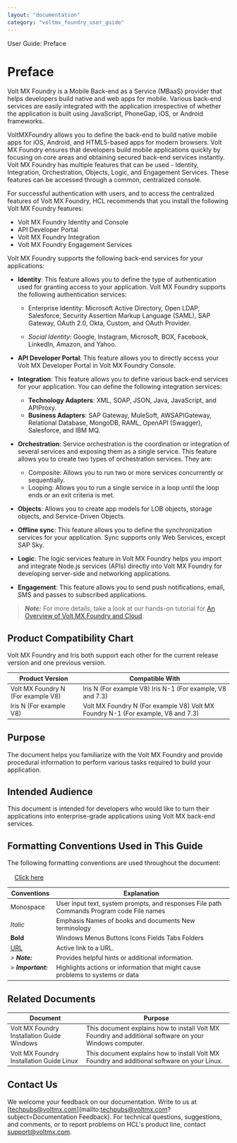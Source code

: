 ```yaml
---
layout: "documentation"
category: "voltmx_foundry_user_guide"
---
```

                               

User Guide: Preface

Preface
=======

Volt MX  Foundry is a Mobile Back-end as a Service (MBaaS) provider that helps developers build native and web apps for mobile. Various back-end services are easily integrated with the application irrespective of whether the application is built using JavaScript, PhoneGap, iOS, or Android frameworks.

VoltMXFoundry allows you to define the back-end to build native mobile apps for iOS, Android, and HTML5-based apps for modern browsers. Volt MX Foundry ensures that developers build mobile applications quickly by focusing on core areas and obtaining secured back-end services instantly. Volt MX Foundry has multiple features that can be used - Identity, Integration, Orchestration, Objects, Logic, and Engagement Services. These features can be accessed through a common, centralized console.

For successful authentication with users, and to access the centralized features of Volt MX Foundry, HCL recommends that you install the following Volt MX Foundry features:

*   Volt MX Foundry Identity and Console
*   API Developer Portal
*   Volt MX Foundry Integration
*   Volt MX Foundry Engagement Services

Volt MX  Foundry supports the following back-end services for your applications:

*   **Identity**: This feature allows you to define the type of authentication used for granting access to your application. Volt MX Foundry supports the following authentication services:
    
    *   Enterprise Identity: Microsoft Active Directory, Open LDAP, Salesforce, Security Assertion Markup Language (SAML), SAP Gateway, OAuth 2.0, Okta, Custom, and OAuth Provider.
    
    *   _Social Identity_: Google, Instagram, Microsoft, BOX, Facebook, LinkedIn, Amazon, and Yahoo.
*   **API Developer Portal**: This feature allows you to directly access your Volt MX Developer Portal in Volt MX Foundry Console.  
    
*   **Integration**: This feature allows you to define various back-end services for your application. You can define the following integration services:
    *   **Technology Adapters**: XML, SOAP, JSON, Java, JavaScript, and APIProxy.
    *   **Business Adapters**: SAP Gateway, MuleSoft, AWSAPIGateway, Relational Database, MongoDB, RAML, OpenAPI (Swagger), Salesforce, and IBM MQ.
*   **Orchestration**: Service orchestration is the coordination or integration of several services and exposing them as a single service. This feature allows you to create two types of orchestration services. They are:
    *   Composite: Allows you to run two or more services concurrently or sequentially.
    *   Looping: Allows you to run a single service in a loop until the loop ends or an exit criteria is met.
*   **Objects**: Allows you to create app models for LOB objects, storage objects, and Service-Driven Objects.
*   **Offline sync**: This feature allows you to define the synchronization services for your application. Sync supports only Web Services, except SAP Sky.
*   **Logic**: The logic services feature in Volt MX Foundry helps you import and integrate Node.js services (APIs) directly into Volt MX Foundry for developing server-side and networking applications.
*   **Engagement**: This feature allows you to send push notifications, email, SMS and passes to subscribed applications.

> **_Note:_** For more details, take a look at our hands-on tutorial for [An Overview of Volt MX Foundry and Cloud](https://youtu.be/1hTo5o7DCwo).

Product Compatibility Chart
---------------------------

Volt MX  Foundry and Iris both support each other for the current release version and one previous version.

  
| Product Version | Compatible With |
| --- | --- |
| Volt MX Foundry N (For example V8) | Iris N (For example V8) Iris N-1 (For example, V8 and 7.3) |
| Iris N (For example V8) | Volt MX Foundry N (For example V8) Volt MX Foundry N-1 (For example, V8 and 7.3) |

Purpose
-------

The document helps you familiarize with the Volt MX Foundry and provide procedural information to perform various tasks required to build your application.

Intended Audience
-----------------

This document is intended for developers who would like to turn their applications into enterprise-grade applications using Volt MX back-end services.

Formatting Conventions Used in This Guide
-----------------------------------------

The following formatting conventions are used throughout the document:

[![Closed](../Skins/Default/Stylesheets/Images/transparent.gif)Click here  
](javascript:void(0);)

  
| Conventions | Explanation |
| --- | --- |
| Monospace | User input text, system prompts, and responses File path Commands Program code File names |
| _Italic_ | Emphasis Names of books and documents New terminology |
| **Bold** | Windows Menus Buttons Icons Fields Tabs Folders |
| [URL](http://a/) | Active link to a URL. |
| _> **_Note:_**_  | Provides helpful hints or additional information. |
| > **_Important:_**   | Highlights actions or information that might cause problems to systems or data |

Related Documents
-----------------

  
| Document | Purpose |
| --- | --- |
| Volt MX Foundry Installation Guide Windows | This document explains how to install Volt MX Foundry and additional software on your Windows computer. |
| Volt MX Foundry Installation Guide Linux | This document explains how to install Volt MX Foundry and additional software on your Linux. |

Contact Us
----------

We welcome your feedback on our documentation. Write to us at [techpubs@voltmx.com](mailto:techpubs@voltmx.com?subject=Documentation Feedback). For technical questions, suggestions, and comments, or to report problems on HCL's product line, contact [support@voltmx.com](mailto:support@voltmx.com).
